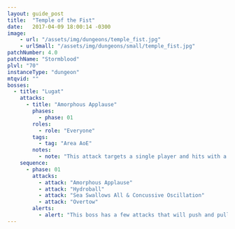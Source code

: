 ```yaml
---
layout: guide_post
title:  "Temple of the Fist"
date:   2017-04-09 18:00:14 -0300
image:
    - url: "/assets/img/dungeons/temple_fist.jpg"
    - urlSmall: "/assets/img/dungeons/small/temple_fist.jpg"
patchNumber: 4.0
patchName: "Stormblood"
plvl: "70"
instanceType: "dungeon"
mtqvid: ""
bosses:
  - title: "Lugat"
    attacks:
      - title: "Amorphous Applause"
        phases:
          - phase: 01
        roles:
          - role: "Everyone"
        tags:
          - tag: "Area AoE"
        notes:
          - note: "This attack targets a single player and hits with a 180 degree area AoE - run behind the boss to avoid taking damage."
    sequence:
      - phase: 01
        attacks:
          - attack: "Amorphous Applause"
          - attack: "Hydroball"
          - attack: "Sea Swallows All & Concussive Oscillation"
          - attack: "Overtow"
        alerts:
          - alert: "This boss has a few attacks that will push and pull players - be ready to move out of AoEs."
---
```

